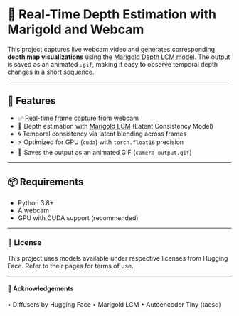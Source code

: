 # 📸 Real-Time Depth Estimation with Marigold and Webcam

This project captures live webcam video and generates corresponding **depth map visualizations** using the [Marigold Depth LCM model](https://huggingface.co/prs-eth/marigold-depth-lcm-v1-0). The output is saved as an animated `.gif`, making it easy to observe temporal depth changes in a short sequence.

---

## 🔧 Features

- ✅ Real-time frame capture from webcam
- 🧠 Depth estimation with [Marigold LCM](https://huggingface.co/prs-eth/marigold-depth-lcm-v1-0) (Latent Consistency Model)
- 🌀 Temporal consistency via latent blending across frames
- ⚡ Optimized for GPU (`cuda`) with `torch.float16` precision
- 💾 Saves the output as an animated GIF (`camera_output.gif`)

---

## 📦 Requirements

- Python 3.8+
- A webcam
- GPU with CUDA support (recommended)

---

### 📄 License
This project uses models available under respective licenses from Hugging Face. Refer to their pages for terms of use.

---

#### 🙌 Acknowledgements
•	Diffusers by Hugging Face
•	Marigold LCM
•	Autoencoder Tiny (taesd)

